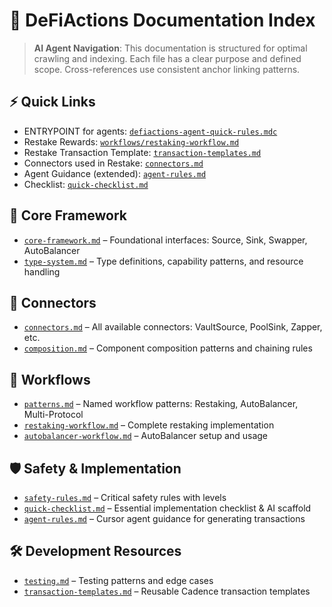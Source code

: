 # 📘 DeFiActions Documentation Index

> **AI Agent Navigation**: This documentation is structured for optimal crawling and indexing. Each file has a clear purpose and defined scope. Cross-references use consistent anchor linking patterns.

## ⚡ Quick Links
- ENTRYPOINT for agents: [`defiactions-agent-quick-rules.mdc`](./defiactions-agent-quick-rules.mdc)
- Restake Rewards: [`workflows/restaking-workflow.md`](./workflows/restaking-workflow.md)
- Restake Transaction Template: [`transaction-templates.md`](./transaction-templates.md#complete-restaking-workflow)
- Connectors used in Restake: [`connectors.md`](./connectors.md#quick-reference-restaking)
- Agent Guidance (extended): [`agent-rules.md`](./agent-rules.md)
- Checklist: [`quick-checklist.md`](./quick-checklist.md)

## 🧱 Core Framework
- [`core-framework.md`](./core-framework.md) – Foundational interfaces: Source, Sink, Swapper, AutoBalancer
- [`type-system.md`](./type-system.md) – Type definitions, capability patterns, and resource handling

## 🔌 Connectors
- [`connectors.md`](./connectors.md) – All available connectors: VaultSource, PoolSink, Zapper, etc.
- [`composition.md`](./composition.md) – Component composition patterns and chaining rules

## 🧠 Workflows
- [`patterns.md`](./patterns.md) – Named workflow patterns: Restaking, AutoBalancer, Multi-Protocol
- [`restaking-workflow.md`](./workflows/restaking-workflow.md) – Complete restaking implementation
- [`autobalancer-workflow.md`](./workflows/autobalancer-workflow.md) – AutoBalancer setup and usage

## 🛡️ Safety & Implementation
- [`safety-rules.md`](./safety-rules.md) – Critical safety rules with levels
- [`quick-checklist.md`](./quick-checklist.md) – Essential implementation checklist & AI scaffold
- [`agent-rules.md`](./agent-rules.md) – Cursor agent guidance for generating transactions

## 🛠️ Development Resources
- [`testing.md`](./testing.md) – Testing patterns and edge cases
- [`transaction-templates.md`](./transaction-templates.md) – Reusable Cadence transaction templates
